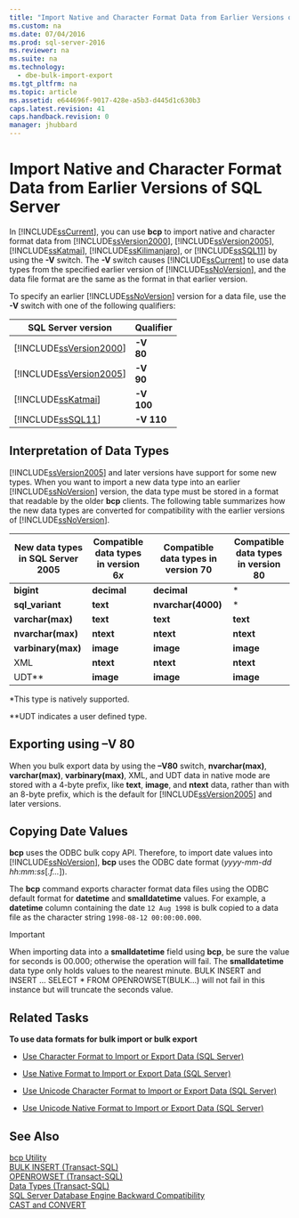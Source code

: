 ```yaml
---
title: "Import Native and Character Format Data from Earlier Versions of SQL Server"
ms.custom: na
ms.date: 07/04/2016
ms.prod: sql-server-2016
ms.reviewer: na
ms.suite: na
ms.technology: 
  - dbe-bulk-import-export
ms.tgt_pltfrm: na
ms.topic: article
ms.assetid: e644696f-9017-428e-a5b3-d445d1c630b3
caps.latest.revision: 41
caps.handback.revision: 0
manager: jhubbard
---
```

# Import Native and Character Format Data from Earlier Versions of SQL Server
In [!INCLUDE[ssCurrent](../../Topics/TopicNameContainA/tokens/ssCurrent_md.md)], you can use **bcp** to import native and character format data from [!INCLUDE[ssVersion2000](../../Topics/TopicNameContainA/tokens/ssVersion2000_md.md)], [!INCLUDE[ssVersion2005](../../Topics/TopicNameContainA/tokens/ssVersion2005_md.md)], [!INCLUDE[ssKatmai](../../Topics/TopicNameContainA/tokens/ssKatmai_md.md)], [!INCLUDE[ssKilimanjaro](../../Topics/TopicNameContainA/tokens/ssKilimanjaro_md.md)], or [!INCLUDE[ssSQL11](../../Topics/TopicNameContainA/tokens/ssSQL11_md.md)] by using the **-V** switch. The **-V** switch causes [!INCLUDE[ssCurrent](../../Topics/TopicNameContainA/tokens/ssCurrent_md.md)] to use data types from the specified earlier version of [!INCLUDE[ssNoVersion](../../Topics/TopicNameContainA/tokens/ssNoVersion_md.md)], and the data file format are the same as the format in that earlier version.  
  
 To specify an earlier [!INCLUDE[ssNoVersion](../../Topics/TopicNameContainA/tokens/ssNoVersion_md.md)] version for a data file, use the **-V** switch with one of the following qualifiers:  
  
|SQL Server version|Qualifier|  
|------------------------|---------------|  
|[!INCLUDE[ssVersion2000](../../Topics/TopicNameContainA/tokens/ssVersion2000_md.md)]|**-V**<br /> **80**|  
|[!INCLUDE[ssVersion2005](../../Topics/TopicNameContainA/tokens/ssVersion2005_md.md)]|**-V**<br /> **90**|  
|[!INCLUDE[ssKatmai](../../Topics/TopicNameContainA/tokens/ssKatmai_md.md)]|**-V**<br /> **100**|  
|[!INCLUDE[ssSQL11](../../Topics/TopicNameContainA/tokens/ssSQL11_md.md)]|**-V 110**|  
  
## Interpretation of Data Types  
 [!INCLUDE[ssVersion2005](../../Topics/TopicNameContainA/tokens/ssVersion2005_md.md)] and later versions have support for some new types. When you want to import a new data type into an earlier [!INCLUDE[ssNoVersion](../../Topics/TopicNameContainA/tokens/ssNoVersion_md.md)] version, the data type must be stored in a format that readable by the older **bcp** clients. The following table summarizes how the new data types are converted for compatibility with the earlier versions of [!INCLUDE[ssNoVersion](../../Topics/TopicNameContainA/tokens/ssNoVersion_md.md)].  
  
|New data types in SQL Server 2005|Compatible data types in version 6*x*|Compatible data types in version 70|Compatible data types in version 80|  
|---------------------------------------|-------------------------------------------|-----------------------------------------|-----------------------------------------|  
|**bigint**|**decimal**|**decimal**|*|  
|**sql_variant**|**text**|**nvarchar(4000)**|*|  
|**varchar(max)**|**text**|**text**|**text**|  
|**nvarchar(max)**|**ntext**|**ntext**|**ntext**|  
|**varbinary(max)**|**image**|**image**|**image**|  
|XML|**ntext**|**ntext**|**ntext**|  
|UDT**|**image**|**image**|**image**|  
  
 *This type is natively supported.  
  
 **UDT indicates a user defined type.  
  
## Exporting using –V 80  
 When you bulk export data by using the **–V80** switch, **nvarchar(max)**, **varchar(max)**, **varbinary(max)**, XML, and UDT data in native mode are stored with a 4-byte prefix, like **text**, **image**, and **ntext** data, rather than with an 8-byte prefix, which is the default for [!INCLUDE[ssVersion2005](../../Topics/TopicNameContainA/tokens/ssVersion2005_md.md)] and later versions.  
  
## Copying Date Values  
 **bcp** uses the ODBC bulk copy API. Therefore, to import date values into [!INCLUDE[ssNoVersion](../../Topics/TopicNameContainA/tokens/ssNoVersion_md.md)], **bcp** uses the ODBC date format (*yyyy-mm-dd hh:mm:ss*[*.f...*]).  
  
 The **bcp** command exports character format data files using the ODBC default format for **datetime** and **smalldatetime** values. For example, a **datetime** column containing the date `12 Aug 1998` is bulk copied to a data file as the character string `1998-08-12 00:00:00.000`.  
  
> [!IMPORTANT]  
>  When importing data into a **smalldatetime** field using **bcp**, be sure the value for seconds is 00.000; otherwise the operation will fail. The **smalldatetime** data type only holds values to the nearest minute. BULK INSERT and INSERT ... SELECT * FROM OPENROWSET(BULK...) will not fail in this instance but will truncate the seconds value.  
  
##  <a name="RelatedTasks"></a> Related Tasks  
 **To use data formats for bulk import or bulk export**  
  
-   [Use Character Format to Import or Export Data (SQL Server)](../../Topics/TopicNameNotContainA/Use-Character-Format-to-Import-or-Export-Data--SQL-Server-.md)  
  
-   [Use Native Format to Import or Export Data (SQL Server)](../../Topics/TopicNameNotContainA/Use-Native-Format-to-Import-or-Export-Data--SQL-Server-.md)  
  
-   [Use Unicode Character Format to Import or Export Data (SQL Server)](../../Topics/TopicNameNotContainA/Use-Unicode-Character-Format-to-Import-or-Export-Data--SQL-Server-.md)  
  
-   [Use Unicode Native Format to Import or Export Data (SQL Server)](../../Topics/TopicNameNotContainA/Use-Unicode-Native-Format-to-Import-or-Export-Data--SQL-Server-.md)  
  
## See Also  
 [bcp Utility](../../Topics/TopicNameNotContainA/bcp-Utility.md)   
 [BULK INSERT (Transact-SQL)](assetId:///be3984e1-5ab3-4226-a539-a9f58e1e01e2)   
 [OPENROWSET (Transact-SQL)](assetId:///f47eda43-33aa-454d-840a-bb15a031ca17)   
 [Data Types (Transact-SQL)](assetId:///a54f7373-b247-4d61-8fb8-7f2ec7a8d0a4)   
 [SQL Server Database Engine Backward Compatibility](../../Topics/TopicNameNotContainA/SQL-Server-Database-Engine-Backward-Compatibility.md)   
 [CAST and CONVERT](assetId:///a87d0850-c670-4720-9ad5-6f5a22343ea8)